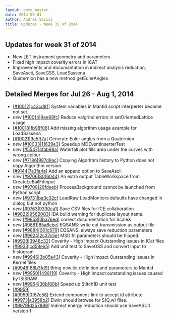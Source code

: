 ```yaml
---
layout: onto_master
date: 2014-08-01
author: Andrei Savici
title: Updates - Week 31 of 2014
---
```

Updates for week 31 of 2014
---------------------------
* New LET instrument geometry and parameters
* Fixed high impact coverity errors in ICAT
* Improvements and documantation in indirect analysis reduction, SaveAscii, SaveGSS, LoadSassena
* Quaternion has a new method getEulerAngles


Detailed Merges for Jul 26 - Aug 1, 2014
----------------------------------------
* \[[#10012](http://trac.mantidproject.org/mantid/ticket/10012)\|[c43cd8f](https://github.com/mantidproject/mantid/commit/c43cd8f24563c6196424e52283a93cca9790f3d8)\] System variables in Mantid script interperter become not set.
* *new* \[[#10014](http://trac.mantidproject.org/mantid/ticket/10014)\|[9ee68fc](https://github.com/mantidproject/mantid/commit/9ee68fcbd138e4ba40dd3b748c35ca0a5d9584d0)\] Reduce valgrind errors in setOrientedLattice usage
* \[[#10018](http://trac.mantidproject.org/mantid/ticket/10018)\|[fb98f06](https://github.com/mantidproject/mantid/commit/fb98f06ba2397308d6cb81e54f3bedb4e51961f5)\] Add missing algorithm usage example for LoadSassena
* \[[#10021](http://trac.mantidproject.org/mantid/ticket/10021)\|[9c5ff7a](https://github.com/mantidproject/mantid/commit/9c5ff7a9beba05e94df8eeefb394b5b8c5a6b25a)\] Generate Euler angles from a Quaternion
* *new* \[[#10033](http://trac.mantidproject.org/mantid/ticket/10033)\|[11629e3](https://github.com/mantidproject/mantid/commit/11629e3cd54b9e63b48f822e60664e122b6ccc52)\] Speedup MDEventInserterTest
* *new* \[[#5547](http://trac.mantidproject.org/mantid/ticket/5547)\|[4fab98a](https://github.com/mantidproject/mantid/commit/4fab98a883b96bb5023435ce55688b7ecde434db)\] Waterfall plot fills area under the curves with wrong colour
* *new* \[[#7186](http://trac.mantidproject.org/mantid/ticket/7186)\|[987d9ac](https://github.com/mantidproject/mantid/commit/987d9acf897ba156c845e32d42df3eaf4356f6e7)\] Copying Algorithm history to Python does not copy Algorithm version
* \[[#9144](http://trac.mantidproject.org/mantid/ticket/9144)\|[7a3fa4a](https://github.com/mantidproject/mantid/commit/7a3fa4a1d28f4ccf80c1b52b073033980bfcacc6)\] Add an append option to SaveAscii
* *new* \[[#9706](http://trac.mantidproject.org/mantid/ticket/9706)\|[80f6044](https://github.com/mantidproject/mantid/commit/80f6044e9e86aef4361a9c3eff09a5a9be316d44)\] An extra output TableWorkspace from CreateLeBailFitInput
* *new* \[[#9708](http://trac.mantidproject.org/mantid/ticket/9708)\|[29fdeeb](https://github.com/mantidproject/mantid/commit/29fdeeb42cc0a5187b232eb0539d2952385dbfc6)\] ProcessBackground cannot be launched from Python script
* *new* \[[#9731](http://trac.mantidproject.org/mantid/ticket/9731)\|[ba3c32c](https://github.com/mantidproject/mantid/commit/ba3c32c1b6ae17a1441fb0fa437a27d64b731793)\] LoadRaw LoadMonitors defaults have changed in dialog but not python
* *new* \[[#9763](http://trac.mantidproject.org/mantid/ticket/9763)\|[9330ca1](https://github.com/mantidproject/mantid/commit/9330ca1cc3622e941761eb32c60bcd633e3d9565)\] Save CSV files for ICE collaboration
* \[[#9822](http://trac.mantidproject.org/mantid/ticket/9822)\|[9562003](https://github.com/mantidproject/mantid/commit/95620031352cea7edff08724c5243560e4b918a7)\] IDA build warning for duplicate layout name.
* *new* \[[#9858](http://trac.mantidproject.org/mantid/ticket/9858)\|[0ba76ed](https://github.com/mantidproject/mantid/commit/0ba76ed86433dd58fe6990d085aeecda4b44e4ec)\] correct documentation for ScaleX
* *new* \[[#9881](http://trac.mantidproject.org/mantid/ticket/9881)\|[85a6cbe](https://github.com/mantidproject/mantid/commit/85a6cbebb04801402fd920cd8a557e2be18c7b9b)\] EQSANS: write out transmission as output file
* *new* \[[#9884](http://trac.mantidproject.org/mantid/ticket/9884)\|[061c679](https://github.com/mantidproject/mantid/commit/061c6798640e210bb79194a5dc6e0e379fbb7ef0)\] EQSANS: always save reduction parameters
* *new* \[[#9924](http://trac.mantidproject.org/mantid/ticket/9924)\|[2c37c5e](https://github.com/mantidproject/mantid/commit/2c37c5ebfa85131d2b661053c594c594be89d60f)\] MSD fit parameters should be flipped.
* \[[#9928](http://trac.mantidproject.org/mantid/ticket/9928)\|[3948c32](https://github.com/mantidproject/mantid/commit/3948c323330e059f52359d751009370c8dd1d739)\] Coverity - High Impact Outstanding issues in ICat files
* \[[#9933](http://trac.mantidproject.org/mantid/ticket/9933)\|[cd59ee5](https://github.com/mantidproject/mantid/commit/cd59ee5531f85fc699aab4ce30110cbbe6763465)\] Add unit test to SaveGSS and convert input to histogram
* *new* \[[#9946](http://trac.mantidproject.org/mantid/ticket/9946)\|[3b05a43](https://github.com/mantidproject/mantid/commit/3b05a438e58ac0ae1fe961e630b18ed72ce32fdf)\] Coverity - High Impact Outstanding issues in Kernel files
* \[[#9948](http://trac.mantidproject.org/mantid/ticket/9948)\|[68b3fd9](https://github.com/mantidproject/mantid/commit/68b3fd92223490ec992b588d2254d2c78343f791)\] Bring new let definition and parameters to Mantid
* *new* \[[#9950](http://trac.mantidproject.org/mantid/ticket/9950)\|[1496119](https://github.com/mantidproject/mantid/commit/1496119a22da3fd49e3edaeb39058262add8d52c)\] Coverity - High impact outstanding issues caused by ISISRAW
* *new* \[[#9954](http://trac.mantidproject.org/mantid/ticket/9954)\|[36b168b](https://github.com/mantidproject/mantid/commit/36b168b4753f0d4464f409f889ec46a7a3f06172)\] Speed up Stitch1D unit test
* \[[#9959](http://trac.mantidproject.org/mantid/ticket/9959)\] 
* \[[#9959](http://trac.mantidproject.org/mantid/ticket/9959)\|[0f67c58](https://github.com/mantidproject/mantid/commit/0f67c58fdd974dfddcc131b803d0f2e7ebd1bdb8)\] Extend component-link to accept id attribute
* \[[#9973](http://trac.mantidproject.org/mantid/ticket/9973)\|[a3958b2](https://github.com/mantidproject/mantid/commit/a3958b2aded179f1f6dc89b73a95f1f2092b0568)\] Elwin should browse for S(Q,w) files.
* \[[#9979](http://trac.mantidproject.org/mantid/ticket/9979)\|[d257889](https://github.com/mantidproject/mantid/commit/d25788977349d401f7abbdc01c3066c7f94a2a20)\] Indirect energy reduction should use SaveASCII version 1
